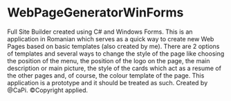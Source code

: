 # WebPageGeneratorWinForms
Full Site Builder created using C# and Windows Forms.
This is an application in Romanian which serves as a quick way to create new Web Pages based on basic templates (also created by me).
There are 2 options of templates and several ways to change the style of the page like choosing the position of the menu, the position of the logo on the page, the 
main description or main picture, the style of the cards which act as a resume of the other pages and, of course, the colour template of the page.
This application is a prototype and it should be treated as such.
Created by @CaPi.
©Copyright applied.
  
